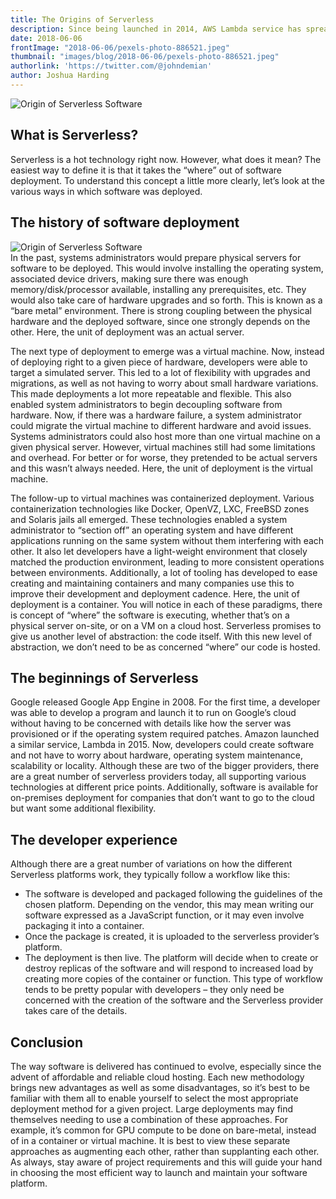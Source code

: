 ```yaml
---
title: The Origins of Serverless
description: Since being launched in 2014, AWS Lambda service has spread fast amongst developers and cloud architects, for it is easy to use and there is a significant cost benefit (pay-per-use basis).
date: 2018-06-06
frontImage: "2018-06-06/pexels-photo-886521.jpeg"
thumbnail: "images/blog/2018-06-06/pexels-photo-886521.jpeg"
authorlink: 'https://twitter.com/@johndemian'
author: Joshua Harding
---
```

![Origin of Serverless Software](/images/blog/2018-06-06/pexels-photo-886521.jpeg)  

## What is Serverless?
Serverless is a hot technology right now. However, what does it mean? The easiest way to define it is that it takes the “where” out of software deployment. To understand this concept a little more clearly, let’s look at the various ways in which software was deployed.


## The history of software deployment
![Origin of Serverless Software](https://lh5.googleusercontent.com/kRRIOns2h09Wd1AowqvAtzkMCI3KEWMCT2POODRXTKEraqkDiEDTNRAW_Wx4aEE20AGm9gHLSc9CfKswzD70ZEoi77BcyrVX6cKISVeHb_qDcYDdeiKi8XICsY31KV9SuQ)  
In the past, systems administrators would prepare physical servers for software to be deployed. This would involve installing the operating system, associated device drivers, making sure there was enough memory/disk/processor available, installing any prerequisites, etc. They would also take care of hardware upgrades and so forth. This is known as a “bare metal” environment. There is strong coupling between the physical hardware and the deployed software, since one strongly depends on the other. Here, the unit of deployment was an actual server.

The next type of deployment to emerge was a virtual machine. Now, instead of deploying right to a given piece of hardware, developers were able to target a simulated server. This led to a lot of flexibility with upgrades and migrations, as well as not having to worry about small hardware variations. This made deployments a lot more repeatable and flexible. This also enabled system administrators to begin decoupling software from hardware. Now, if there was a hardware failure, a system administrator could migrate the virtual machine to different hardware and avoid issues. Systems administrators could also host more than one virtual machine on a given physical server. However, virtual machines still had some limitations and overhead. For better or for worse, they pretended to be actual servers and this wasn’t always needed. Here, the unit of deployment is the virtual machine.


The follow-up to virtual machines was containerized deployment. Various containerization technologies like Docker, OpenVZ, LXC, FreeBSD zones and Solaris jails all emerged. These technologies enabled a system administrator to “section off” an operating system and have different applications running on the same system without them interfering with each other. It also let developers have a light-weight environment that closely matched the production environment, leading to more consistent operations between environments. Additionally, a lot of tooling has developed to ease creating and maintaining containers and many companies use this to improve their development and deployment cadence. Here, the unit of deployment is a container.
You will notice in each of these paradigms, there is concept of “where” the software is executing, whether that’s on a physical server on-site, or on a VM on a cloud host. Serverless promises to give us another level of abstraction: the code itself. With this new level of abstraction, we don’t need to be as concerned “where” our code is hosted.


## The beginnings of Serverless
Google released Google App Engine in 2008. For the first time, a developer was able to develop a program and launch it to run on Google’s cloud without having to be concerned with details like how the server was provisioned or if the operating system required patches. Amazon launched a similar service, Lambda in 2015. Now, developers could create software and not have to worry about hardware, operating system maintenance, scalability or locality. Although these are two of the bigger providers, there are a great number of serverless providers today, all supporting various technologies at different price points. Additionally, software is available for on-premises deployment for companies that don’t want to go to the cloud but want some additional flexibility.


## The developer experience
Although there are a great number of variations on how the different Serverless platforms work, they typically follow a workflow like this:
-   The software is developed and packaged following the guidelines of the chosen platform. Depending on the vendor, this may mean writing our software expressed as a JavaScript function, or it may even involve packaging it into a container.
-   Once the package is created, it is uploaded to the serverless provider’s platform.
-   The deployment is then live. The platform will decide when to create or destroy replicas of the software and will respond to increased load by creating more copies of the container or function.
This type of workflow tends to be pretty popular with developers – they only need be concerned with the creation of the software and the Serverless provider takes care of the details.


## Conclusion


The way software is delivered has continued to evolve, especially since the advent of affordable and reliable cloud hosting. Each new methodology brings new advantages as well as some disadvantages, so it’s best to be familiar with them all to enable yourself to select the most appropriate deployment method for a given project. Large deployments may find themselves needing to use a combination of these approaches. For example, it’s common for GPU compute to be done on bare-metal, instead of in a container or virtual machine. It is best to view these separate approaches as augmenting each other, rather than supplanting each other. As always, stay aware of project requirements and this will guide your hand in choosing the most efficient way to launch and maintain your software platform.


